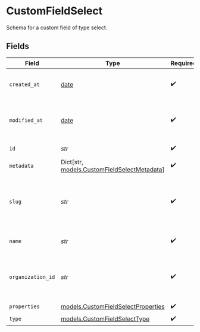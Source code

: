 # CustomFieldSelect

Schema for a custom field of type select.


## Fields

| Field                                                                                 | Type                                                                                  | Required                                                                              | Description                                                                           |
| ------------------------------------------------------------------------------------- | ------------------------------------------------------------------------------------- | ------------------------------------------------------------------------------------- | ------------------------------------------------------------------------------------- |
| `created_at`                                                                          | [date](https://docs.python.org/3/library/datetime.html#date-objects)                  | :heavy_check_mark:                                                                    | Creation timestamp of the object.                                                     |
| `modified_at`                                                                         | [date](https://docs.python.org/3/library/datetime.html#date-objects)                  | :heavy_check_mark:                                                                    | Last modification timestamp of the object.                                            |
| `id`                                                                                  | *str*                                                                                 | :heavy_check_mark:                                                                    | The ID of the object.                                                                 |
| `metadata`                                                                            | Dict[str, [models.CustomFieldSelectMetadata](../models/customfieldselectmetadata.md)] | :heavy_check_mark:                                                                    | N/A                                                                                   |
| `slug`                                                                                | *str*                                                                                 | :heavy_check_mark:                                                                    | Identifier of the custom field. It'll be used as key when storing the value.          |
| `name`                                                                                | *str*                                                                                 | :heavy_check_mark:                                                                    | Name of the custom field.                                                             |
| `organization_id`                                                                     | *str*                                                                                 | :heavy_check_mark:                                                                    | The ID of the organization owning the custom field.                                   |
| `properties`                                                                          | [models.CustomFieldSelectProperties](../models/customfieldselectproperties.md)        | :heavy_check_mark:                                                                    | N/A                                                                                   |
| `type`                                                                                | [models.CustomFieldSelectType](../models/customfieldselecttype.md)                    | :heavy_check_mark:                                                                    | N/A                                                                                   |